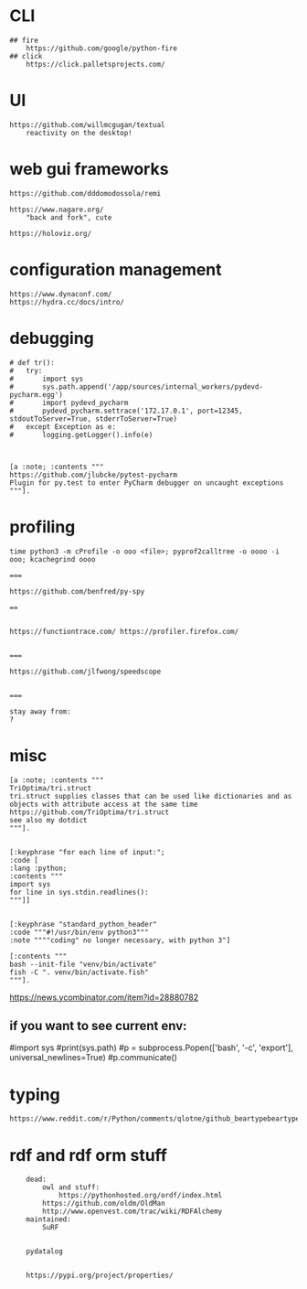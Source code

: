 # CLI
	## fire	
		https://github.com/google/python-fire
	## click
		https://click.palletsprojects.com/



# UI
	https://github.com/willmcgugan/textual
		reactivity on the desktop!
	
	
	
# web gui frameworks
	
	https://github.com/dddomodossola/remi
	
	https://www.nagare.org/
		"back and fork", cute
	
	https://holoviz.org/
	
	

# configuration management
	https://www.dynaconf.com/
	https://hydra.cc/docs/intro/
	




# debugging
```
# def tr():
# 	try:
# 		import sys
# 		sys.path.append('/app/sources/internal_workers/pydevd-pycharm.egg')
# 		import pydevd_pycharm
# 		pydevd_pycharm.settrace('172.17.0.1', port=12345, stdoutToServer=True, stderrToServer=True)
# 	except Exception as e:
# 		logging.getLogger().info(e)



[a :note; :contents """
https://github.com/jlubcke/pytest-pycharm
Plugin for py.test to enter PyCharm debugger on uncaught exceptions
"""].

```



# profiling

	time python3 -m cProfile -o ooo <file>; pyprof2calltree -o oooo -i ooo; kcachegrind oooo

	===

	https://github.com/benfred/py-spy

	==


	https://functiontrace.com/ https://profiler.firefox.com/


	===

	https://github.com/jlfwong/speedscope


	===

	stay away from:
	?


	

# misc
```
[a :note; :contents """
TriOptima/tri.struct
tri.struct supplies classes that can be used like dictionaries and as objects with attribute access at the same time
https://github.com/TriOptima/tri.struct
see also my dotdict
"""].


[:keyphrase "for each line of input:";
:code [
:lang :python;
:contents """
import sys
for line in sys.stdin.readlines():
"""]]


[:keyphrase "standard_python_header"
:code """#!/usr/bin/env python3"""
:note """"coding" no longer necessary, with python 3"]

[:contents """
bash --init-file "venv/bin/activate"
fish -C ". venv/bin/activate.fish"
"""].
```

https://news.ycombinator.com/item?id=28880782


## if you want to see current env:
#import sys
#print(sys.path)
#p = subprocess.Popen(['bash', '-c', 'export'], universal_newlines=True)
#p.communicate()




# typing

	https://www.reddit.com/r/Python/comments/qlotne/github_beartypebeartype_unbearably_fast_o1/
	







# rdf and rdf orm stuff
```
	dead:
		owl and stuff:
			https://pythonhosted.org/ordf/index.html
		https://github.com/oldm/OldMan
		http://www.openvest.com/trac/wiki/RDFAlchemy
	maintained:
		SuRF


	pydatalog


	https://pypi.org/project/properties/
```


